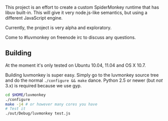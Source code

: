 This project is an effort to create a custom SpiderMonkey runtime that has libuv
built-in.  This will give it very node.js-like semantics, but using a different
JavaScript engine.

Currently, the project is very alpha and exploratory.  

Come to #luvmonkey on freenode irc to discuss any questions.

## Building

At the moment it's only tested on Ubuntu 10.04, 11.04 and OS X 10.7.

Building luvmonkey is super easy. Simply go to the luvmonkey source tree and
do the normal `./configure && make` dance. Python 2.5 or newer (but *not* 3.x)
is required because we use gyp.

```sh
cd $HOME/luvmonkey
./configure
make -j4 # or however many cores you have
# Test it
./out/Debug/luvmonkey test.js
```
